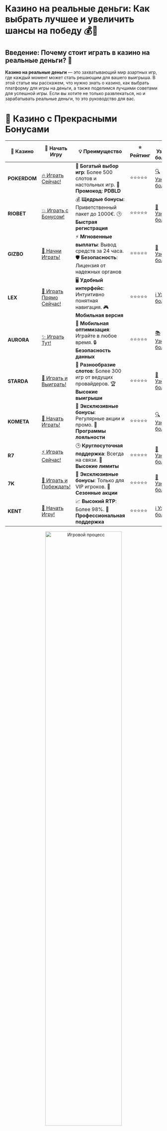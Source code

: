 # **Казино на реальные деньги: Как выбрать лучшее и увеличить шансы на победу** 💰🎰

## Введение: Почему стоит играть в **казино на реальные деньги**? 🤔

**Казино на реальные деньги** — это захватывающий мир азартных игр, где каждый момент может стать решающим для вашего выигрыша. В этой статье мы расскажем, что нужно знать о казино, как выбрать платформу для игры на деньги, а также поделимся лучшими советами для успешной игры. Если вы хотите не только развлекаться, но и зарабатывать реальные деньги, то это руководство для вас.

# 🌟 Казино с Прекрасными Бонусами

| 🎲 **Казино** | 🔗 **Начать Игру** | 💡 **Преимущество** | ⭐ **Рейтинг** | 🔗 **Узнать больше** | 🆕 **Новая информация** |
|--------------|---------------------|---------------------|----------------|----------------------|-------------------------|
| **POKERDOM**  | [🔥 Играть Сейчас!](https://brandplay.link/4k77v2yx) | 🎉 **Богатый выбор игр**: Более 500 слотов и настольных игр. 🎁 **Промокод**: **PDBLD** | ⭐⭐⭐⭐⭐ | [🔍 Узнать больше](https://brandplay.link/4k77v2yx) | 🏆 **Победители турниров** получают эксклюзивные подарки! |
| **RIOBET**    | [💥 Играть с Бонусом!](https://brandplay.link/7xBLTPyj) | 💰 **Щедрые бонусы**: Приветственный пакет до 1000€. 🕒 **Быстрая регистрация** | ⭐⭐⭐⭐⭐ | [📖 Узнать больше](https://brandplay.link/7xBLTPyj) | 💬 **Поддержка 24/7** для комфортной игры в любое время! |
| **GIZBO**     | [🚀 Начни Играть!](https://brandplay.link/bprXw4YV) | ⚡ **Мгновенные выплаты**: Вывод средств за 24 часа. 🛡️ **Безопасность**: Лицензия от надежных органов | ⭐⭐⭐⭐⭐ | [📝 Узнать больше](https://brandplay.link/bprXw4YV) | 🔒 **SSL-шифрование** для максимальной безопасности данных игроков. |
| **LEX**       | [💎 Играть Прямо Сейчас!](https://brandplay.link/zW4hdDFV) | 🖥️ **Удобный интерфейс**: Интуитивно понятная навигация. 🎮 **Мобильная версия** | ⭐⭐⭐⭐⭐ | [ℹ️ Узнать больше](https://brandplay.link/zW4hdDFV) | 📱 **Поддержка всех мобильных устройств** для удобства игры в любом месте. |
| **AURORA**    | [✨ Играть Тут!](https://10trafic-stat2.com/click/668546556bcc6313411604bd/6766/13032/subaccount) | 📱 **Мобильная оптимизация**: Играйте в любое время. 🔒 **Безопасность данных** | ⭐⭐⭐⭐⭐ | [📚 Узнать больше](https://10trafic-stat2.com/click/668546556bcc6313411604bd/6766/13032/subaccount) | 🌍 **Международная лицензия** на деятельность в разных странах. |
| **STARDА**    | [🎉 Играть и Выиграть!](https://brandplay.link/fB7xwRFL) | 🎰 **Разнообразие слотов**: Более 300 игр от ведущих провайдеров. 🏆 **Высокие выигрыши** | ⭐⭐⭐⭐⭐ | [🔎 Узнать больше](https://brandplay.link/fB7xwRFL) | 🎉 **Ежемесячные турниры** с крупными призами! |
| **KOMETA**    | [🎁 Начать Играть!](https://brandplay.link/8ZymQJV8) | 🎁 **Эксклюзивные бонусы**: Регулярные акции и промо. 🔄 **Программы лояльности** | ⭐⭐⭐⭐⭐ | [🔍 Узнать больше](https://brandplay.link/8ZymQJV8) | 🌟 **Персонализированные предложения** для долгосрочных игроков. |
| **R7**        | [⚡ Играть Сейчас!](https://brandplay.link/bMd3Yjsw) | 🕒 **Круглосуточная поддержка**: Всегда на связи. 💸 **Высокие лимиты** | ⭐⭐⭐⭐⭐ | [📖 Узнать больше](https://brandplay.link/bMd3Yjsw) | 🎯 **Рейтинг игроков** для лучших участников. |
| **7K**        | [🎯 Играть и Побеждать!](https://brandplay.link/BvQyFShp) | 🌟 **Эксклюзивные бонусы**: Только для VIP игроков. 🎉 **Сезонные акции** | ⭐⭐⭐⭐⭐ | [📝 Узнать больше](https://brandplay.link/BvQyFShp) | 🥇 **Особые привилегии** для постоянных игроков. |
| **KENT**      | [🔑 Начать Игру!](https://brandplay.link/Fv2WP3js) | 📈 **Высокий RTP**: Более 98%. 💼 **Профессиональная поддержка** | ⭐⭐⭐⭐⭐ | [ℹ️ Узнать больше](https://brandplay.link/Fv2WP3js) | 💬 **Поддержка на нескольких языках** для удобства игроков. |

<div align="center"> <img src="https://i.pinimg.com/originals/1d/b3/25/1db325483acbe642c6d4e6fdd73a4988.gif" alt="Игровой процесс" width="70%"> </div>
---

# 🚀 Быстрые Выигрыши и Поддержка

| 🎲 **Казино** | 🔗 **Начать Игру** | 💡 **Преимущество** | ⭐ **Рейтинг** | 🔗 **Узнать больше** | 🆕 **Новая информация** |
|--------------|---------------------|---------------------|----------------|----------------------|-------------------------|
| **GAMA**      | [🎯 Играть Прямо Сейчас!](https://brandplay.link/j6NMKsDz) | 🔍 **Интуитивный интерфейс**: Легкость использования. 🏅 **Престижные турниры** | ⭐⭐⭐⭐☆ | [🔎 Узнать больше](https://brandplay.link/j6NMKsDz) | 🏆 **Турниры с большими призами** каждый месяц. |
| **ONION**     | [💥 Играть и Выигрывать!](https://brandplay.link/zBGRVpQ9) | 🤑 **Низкие ставки**: Идеально для начинающих. 🔄 **Быстрые выводы** | ⭐⭐⭐⭐☆ | [🔍 Узнать больше](https://brandplay.link/zBGRVpQ9) | 🎮 **Казино для новичков** с простыми правилами. |
| **ЧЕМПИОН**   | [🏅 Играть в Турнире!](https://temon-gter.cfd/go/lRq?p80412p304504pcc44t17455) | 🏅 **Лояльная программа**: Награды за активность. 🎁 **Ежемесячные бонусы** | ⭐⭐⭐⭐☆ | [📖 Узнать больше](https://temon-gter.cfd/go/lRq?p80412p304504pcc44t17455) | 🥇 **Турниры и лояльность** — каждый шаг вознаграждается. |
| **VAVADA**    | [🚀 Играть Без Ожидания!](https://vavadapartner.pro/?promo=ea5c9275-6854-4505-94fc-95ab18221945-linkb2) | 🚀 **Быстрая регистрация**: Начните играть мгновенно. 🔐 **Безопасные транзакции** | ⭐⭐⭐⭐☆ | [📝 Узнать больше](https://vavadapartner.pro/?promo=ea5c9275-6854-4505-94fc-95ab18221945-linkb2) | 🏆 **Программа для новых игроков** с бонусами за регистрацию. |
| **FRIENDS**   | [🎉 Играть и Развлекаться!](https://gofriends.mba/linkb2) | 🤝 **Социальные игры**: Играйте с друзьями. 🌐 **Мультиплатформенность** | ⭐⭐⭐⭐☆ | [ℹ️ Узнать больше](https://gofriends.mba/linkb2) | 🎮 **Играйте с друзьями** и зарабатывайте бонусы за совместные действия. |
| **1WIN**      | [⚡ Играть и Выигрывать!](https://brandplay.link/smXVpBbG) | 🏆 **Спортивные ставки**: Широкий выбор видов спорта. 💵 **Высокие коэффициенты** | ⭐⭐⭐⭐☆ | [📚 Узнать больше](https://brandplay.link/smXVpBbG) | ⚽ **Бонусы на спортивные ставки** для активных игроков. |
| **DRIP**      | [💥 Играть Сразу!](https://drp-ircp01.com/c07e6a3db) | 🌐 **Инновационные игры**: Новейшие игровые технологии. 🛡️ **Высокая безопасность** | ⭐⭐⭐⭐☆ | [🔎 Узнать больше](https://drp-ircp01.com/c07e6a3db) | 🔧 **Инновационные функции** для удобства игры. |
| **JOYCASINO** | [🎰 Играть И Побеждать!](https://rpc30.call2me.pro/?/ru/registration?apkpop=0&partner=p24970p3291217pc98f) | 🎁 **Приятные бонусы**: Ежедневные акции и подарки. 🕹️ **Разнообразие игр** | ⭐⭐⭐⭐☆ | [🔍 Узнать больше](https://rpc30.call2me.pro/?/ru/registration?apkpop=0&partner=p24970p3291217pc98f) | 🎉 **Щедрые фриспины** для новых игроков. |
| **PLAYFORTUNA** | [🔥 Играть С Бонусом!](https://fortunapromo.net/alt/playfortuna/registration?0dc4a9362a71feb7e3f165fb8e766f70) | 🎉 **Регулярные акции**: Бонусы, фриспины и многое другое. 🏅 **Турниры** | ⭐⭐⭐⭐☆ | [📚 Узнать больше](https://fortunapromo.net/alt/playfortuna/registration?0dc4a9362a71feb7e3f165fb8e766f70) | 🎯 **Выгодные предложения** на популярные игры. |
| **SYKAA**     | [💸 Играть Сейчас!](https://s-two-way.com/?source=linkb2&pid=30697) | 💸 **Доступные ставки**: Идеально для новичков. 🎁 **Щедрые бонусы** | ⭐⭐⭐⭐☆ | [🔍 Узнать больше](https://s-two-way.com/?source=linkb2&pid=30697) | 💥 **Акции с большими бонусами** для новичков и опытных игроков. |

<div align="center"> <img src="https://schaeffers-cdn.s3.amazonaws.com/images/default-source/schaeffers-cdn-images/default-images/sectors/bigstock-casino-gambling-concept-with-f-369012793.jpg?sfvrsn=493ad806_4" alt="Игровой процесс" width="70%"> </div>
---

# 💸 Казино с Привлекательными Программами Лояльности

| 🎲 **Казино** | 🔗 **Начать Игру** | 💡 **Преимущество** | ⭐ **Рейтинг** | 🔗 **Узнать больше** | 🆕 **Новая информация** |
|--------------|---------------------|---------------------|----------------|----------------------|-------------------------|
| **KOMETA**    | [🎯 Начни Играть!](https://brandplay.link/8ZymQJV8) | 🎁 **Эксклюзивные бонусы**: Регулярные акции и промо. 🔄 **Программы лояльности** | ⭐⭐⭐⭐⭐ | [🔍 Узнать больше](https://brandplay.link/8ZymQJV8) | 🌟 **Персонализированные предложения** для долгосрочных игроков. |
| **1Xslots**   | [🏅 Играть Прямо Сейчас!](https://brandplay.link/hSB1khtr) | 🎉 **Множество акций**: Еженедельные бонусы и турниры. 🛡️ **Безопасность** | ⭐⭐⭐⭐⭐ | [📚 Узнать больше](https://brandplay.link/hSB1khtr) | 🏅 **Награды за активность**: участники программы лояльности получают специальные привилегии. |
| **R7**        | [🚀 Играть Сейчас!](https://brandplay.link/bMd3Yjsw) | 🕒 **Круглосуточная поддержка**: Всегда на связи. 💸 **Высокие лимиты** | ⭐⭐⭐⭐⭐ | [📖 Узнать больше](https://brandplay.link/bMd3Yjsw) | 💬 **VIP-поддержка** для постоянных игроков с приоритетом. |

<div align="center"> <img src="https://i.pinimg.com/originals/1d/b3/25/1db325483acbe642c6d4e6fdd73a4988.gif" alt="Игровой процесс" width="70%"> </div>
---

---

## Как выбрать казино на реальные деньги? 🧐

### 1. **Лицензия и безопасность** 🔒

Перед тем как начать играть, важно убедиться, что казино имеет лицензию от надежного регулирующего органа. Лицензированные онлайн-казино обеспечивают безопасность ваших данных и финансовых операций, что гарантирует честность игры. Некоторые из самых авторитетных лицензий включают лицензии Мальты, Великобритании и Кюрасао.

### 2. **Выбор игры и разнообразие слотов** 🎰

Одним из главных критериев при выборе казино является разнообразие игр. Хорошие казино на реальные деньги предлагают множество слотов, настольных игр и живых игр с крупье. Среди популярных игр — **слоты**, **рулетка**, **блэкджек**, **покер** и другие.

### 3. **Бонусы и акции** 🎁

Казино, которые предлагают щедрые бонусы, могут сделать вашу игру более выгодной. Это могут быть бонусы за регистрацию, бездепозитные бонусы, фриспины, а также программы лояльности для постоянных игроков. Важно внимательно читать условия бонусов, чтобы избежать неприятных сюрпризов.

---

## Популярные казино на реальные деньги 🌟

### 1. **Pokerdom** 🎮

**Pokerdom** — это одно из лучших онлайн-казино для игроков, которые хотят играть на реальные деньги. Оно предлагает множество слотов, настольных игр и живых игр с крупье. Платформа предоставляет привлекательные бонусы для новых игроков и надежную систему платежей.

### 2. **Riobet** 🏆

**Riobet** также является отличным выбором для игры на деньги. Это казино с большим выбором игр, включая популярные слоты, рулетку и покер. Платформа поддерживает различные способы оплаты и гарантирует быстрые выводы выигрышей.

### 3. **Gizbo** 💰

**Gizbo** — это казино с хорошей репутацией, которое предлагает игрокам широкий выбор слотов и настольных игр. Здесь можно найти не только стандартные игры, но и эксклюзивные версии для любителей уникальных игровых форматов.

### 4. **LEX** 🎲

**LEX** — казино, которое привлекает игроков своим удобным интерфейсом и щедрыми бонусами. Здесь можно найти все популярные игры, включая **слоты**, **рулетку** и **блэкджек**. Казино также предлагает бонусы за регистрацию и программы лояльности.

---

## Стратегии игры в казино на реальные деньги 🎯

Хотя в казино всегда присутствует элемент удачи, есть несколько стратегий, которые могут помочь вам повысить шансы на выигрыш:

### 1. **Управление банкроллом** 💸

Одним из главных принципов игры в казино на реальные деньги является управление своим банкроллом. Установите лимит на сумму, которую вы готовы потратить, и придерживайтесь его. Не пытайтесь отыграться, если ваши ставки не оправдали ожидания.

### 2. **Использование бонусов** 🎁

Не упустите возможность использовать бонусы и фриспины. Эти предложения могут значительно увеличить вашу прибыль, если использовать их правильно. Читайте условия бонусов и планируйте игру так, чтобы максимально эффективно их использовать.

### 3. **Выбор игр с низким преимуществом казино** 🎲

Некоторые игры, такие как **блэкджек** и **покер**, дают игрокам лучшие шансы на победу, поскольку они зависят от навыков и стратегии. Изучение стратегий для таких игр поможет вам уменьшить преимущество казино.

---

## Где играть в **казино на реальные деньги**? 🏆

Если вы хотите попробовать удачу в **казино на реальные деньги**, вот несколько проверенных онлайн-казино, которые обеспечат вам безопасный и увлекательный опыт:

- **Pokerdom** — предоставляет множество игр на реальные деньги, а также различные бонусы и акции.
- **Riobet** — одно из самых популярных казино с надежной репутацией и быстрыми выплатами.
- **Gizbo** — казино с большим выбором слотов и настольных игр, предлагающее удобные способы пополнения счета и вывода средств.
- **LEX** — казино с щедрыми бонусами и программами лояльности для постоянных игроков.

---

## Заключение: В чем преимущества игры в **казино на реальные деньги**? 🎯

**Казино на реальные деньги** — это отличный способ не только развлечься, но и получить шанс на значительные выигрыши. Важно правильно выбрать платформу, которая гарантирует безопасность и честность игры, а также использовать стратегии для повышения ваших шансов на успех. Воспользуйтесь бонусами и программами лояльности, чтобы сделать вашу игру еще более выгодной!

---

## Часто задаваемые вопросы (FAQ) ❓

### 1. **Какие игры можно найти в казино на реальные деньги?** 🎮
В казино на реальные деньги обычно можно найти **слоты**, **рулетку**, **блэкджек**, **покер** и другие популярные азартные игры.

### 2. **Какие бонусы предлагает казино на реальные деньги?** 🎁
Казино на реальные деньги часто предлагают бонусы за регистрацию, бездепозитные бонусы, фриспины и программы лояльности для постоянных игроков.

### 3. **Как выбрать безопасное казино для игры на реальные деньги?** 🔒
Перед тем как начать играть, убедитесь, что казино имеет лицензию от надежного регулирующего органа, а также положительные отзывы игроков.

---

Играйте в **казино на реальные деньги**, наслаждайтесь азартом и увеличивайте свои шансы на большие выигрыши! 💰🎰
